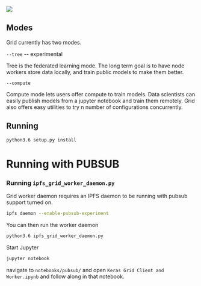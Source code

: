 ![]('images/banner.png')

## Modes

Grid currently has two modes.

`--tree` -- experimental

Tree is the federated learning mode.  The long term goal is to have node workers store data
locally, and train public models to make them better.

`--compute`

Compute mode lets users offer compute to train models.  Data scientists can easily publish models from
a jupyter notebook and train them remotely.  Grid also offers easy utilities to try n number of
configurations concurrently.

## Running

```sh
python3.6 setup.py install
```

# Running with PUBSUB
### Running `ipfs_grid_worker_daemon.py`

Grid worker daemon requires an IPFS daemon to be running with pubsub support
turned on.

```sh
ipfs daemon --enable-pubsub-experiment
```

You can then run the worker daemon
```sh
python3.6 ipfs_grid_worker_daemon.py
```

Start Jupyter
```sh
jupyter notebook
```

navigate to `notebooks/pubsub/` and open `Keras Grid Client and Worker.ipynb` and
follow along in that notebook.
